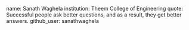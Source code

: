 name: Sanath Waghela
institution: Theem College of Engineering
quote: Successful people ask better questions, and as a result, they get better answers.
github_user: sanathwaghela
